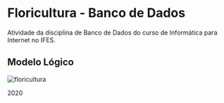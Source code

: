 # Floricultura - Banco de Dados
Atividade da disciplina de Banco de Dados do curso de Informática para Internet no IFES.

## Modelo Lógico
![floricultura](https://user-images.githubusercontent.com/72893552/151675450-5e71534f-f0ed-4c88-bf76-1b9db464cf67.png)


2020


